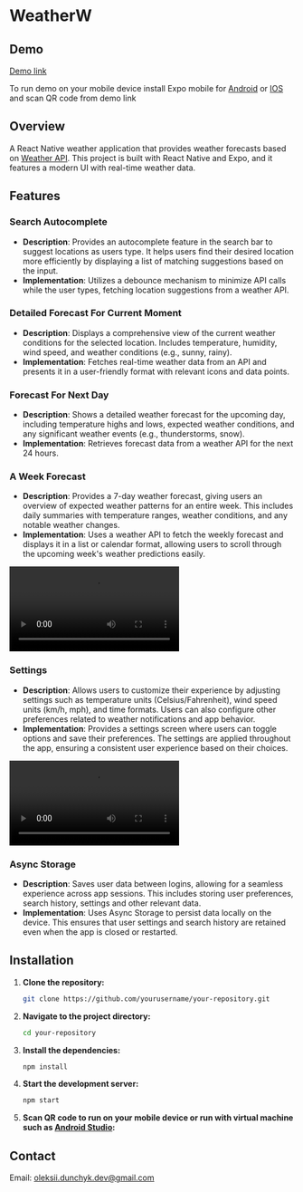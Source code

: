 # WeatherW

## Demo

[Demo link](https://expo.dev/preview/update?message=Demo%20version%200.1&updateRuntimeVersion=1.0.0&createdAt=2024-08-30T08%3A16%3A11.333Z&slug=exp&projectId=114e98d2-deca-43d2-94a3-55ab190d323e&group=abb0eea3-28ac-4fb5-b340-fea763fa237a)

To run demo on your mobile device install Expo mobile for [Android](https://play.google.com/store/apps/details?id=host.exp.exponent) or [IOS](https://apps.apple.com/ua/app/expo-go/id982107779?l) and scan QR code from demo link
## Overview

A React Native weather application that provides weather forecasts based on [Weather API](https://www.weatherapi.com/). This project is built with React Native and Expo, and it features a modern UI with real-time weather data.

## Features

### **Search Autocomplete**
- **Description**: Provides an autocomplete feature in the search bar to suggest locations as users type. It helps users find their desired location more efficiently by displaying a list of matching suggestions based on the input.
- **Implementation**: Utilizes a debounce mechanism to minimize API calls while the user types, fetching location suggestions from a weather API.

### **Detailed Forecast For Current Moment**
- **Description**: Displays a comprehensive view of the current weather conditions for the selected location. Includes temperature, humidity, wind speed, and weather conditions (e.g., sunny, rainy).
- **Implementation**: Fetches real-time weather data from an API and presents it in a user-friendly format with relevant icons and data points.

### **Forecast For Next Day**
- **Description**: Shows a detailed weather forecast for the upcoming day, including temperature highs and lows, expected weather conditions, and any significant weather events (e.g., thunderstorms, snow).
- **Implementation**: Retrieves forecast data from a weather API for the next 24 hours.

### **A Week Forecast**
- **Description**: Provides a 7-day weather forecast, giving users an overview of expected weather patterns for an entire week. This includes daily summaries with temperature ranges, weather conditions, and any notable weather changes.
- **Implementation**: Uses a weather API to fetch the weekly forecast and displays it in a list or calendar format, allowing users to scroll through the upcoming week's weather predictions easily.

![HomeScreen](./assets/HomeScreen.webm)

### **Settings**
- **Description**: Allows users to customize their experience by adjusting settings such as temperature units (Celsius/Fahrenheit), wind speed units (km/h, mph), and time formats. Users can also configure other preferences related to weather notifications and app behavior.
- **Implementation**: Provides a settings screen where users can toggle options and save their preferences. The settings are applied throughout the app, ensuring a consistent user experience based on their choices.

![Settings](./assets/HomeScreen.webm)

### **Async Storage**
- **Description**: Saves user data between logins, allowing for a seamless experience across app sessions. This includes storing user preferences, search history, settings and other relevant data.
- **Implementation**: Uses Async Storage to persist data locally on the device. This ensures that user settings and search history are retained even when the app is closed or restarted.

## Installation
1. **Clone the repository:**

    ```bash
    git clone https://github.com/yourusername/your-repository.git
    ```

2. **Navigate to the project directory:**

    ```bash
    cd your-repository
    ```

3. **Install the dependencies:**

    ```bash
    npm install
    ```

4. **Start the development server:**

    ```bash
    npm start
    ```

5. **Scan QR code to run on your mobile device or run with virtual machine such as [Android Studio](https://developer.android.com/studio):**

## Contact

Email: oleksii.dunchyk.dev@gmail.com
